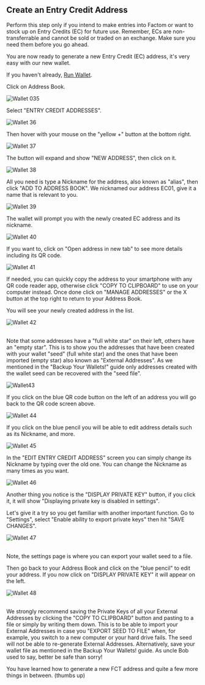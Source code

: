## Create an Entry Credit Address

Perform this step only if you intend to make entries into Factom or want to stock up on Entry Credits (EC) for future use.
Remember, ECs are non-transferrable and cannot be sold or traded on an exchange. Make sure you need them before you go ahead.

You are now ready to generate a new Entry Credit (EC) address, it's very easy with our new wallet.

If you haven't already, [Run Wallet](#run-enterprise-wallet).

Click on Address Book.

![Wallet 035](images/wallet_022.png)

Select "ENTRY CREDIT ADDRESSES".

![Wallet 36](images/wallet_036.png)

Then hover with your mouse on the "yellow +" button at the bottom right.

![Wallet 37](images/wallet_023.png)

The button will expand and show "NEW ADDRESS", then click on it.

![Wallet 38](images/wallet_024.png)
 
All you need is type a Nickname for the address, also known as "alias", then click "ADD TO ADDRESS BOOK".
We nicknamed our address EC01, give it a name that is relevant to you.

![Wallet 39](images/wallet_035.png)

The wallet will prompt you with the newly created EC address and its nickname.
 
![Wallet 40](images/wallet_038.png)

If you want to, click on "Open address in new tab" to see more details including its QR code.

![Wallet 41](images/wallet_039.png) 

If needed, you can quickly copy the address to your smartphone with any QR code reader app, otherwise click "COPY TO CLIPBOARD" to use on your computer instead. Once done click on "MANAGE ADDRESSES" or the X button at the top right to return to your Address Book.

You will see your newly created address in the list.

![Wallet 42](images/wallet_040.png)

<aside class="warning"><br>
Note that some addresses have a "full white star" on their left, others have an "empty star".
This is to show you the addresses that have been created with your wallet "seed" (full white star) and the ones that have been imported (empty star) also known as "External Addresses".
As we mentioned in the "Backup Your Wallets!" guide only addresses created with the wallet seed can be recovered with the "seed file".
</aside>

![Wallet43](images/wallet_041.png)

If you click on the blue QR code button on the left of an address you will go back to the QR code screen above.

![Wallet 44](images/wallet_030.png) 

If you click on the blue pencil you will be able to edit address details such as its Nickname, and more.

![Wallet 45](images/wallet_042.png)

In the "EDIT ENTRY CREDIT ADDRESS" screen you can simply change its Nickname by typing over the old one.
You can change the Nickname as many times as you want.
  
![Wallet 46](images/wallet_043.png)

Another thing you notice is the "DISPLAY PRIVATE KEY" button, if you click it, it will show "Displaying private key is disabled in settings".

Let's give it a try so you get familiar with another important function. Go to "Settings", select "Enable ability to export private keys" then hit "SAVE CHANGES".
 
![Wallet 47](images/wallet_033.png)

<aside class="notice"><br>
Note, the settings page is where you can export your wallet seed to a file.
</aside>

Then go back to your Address Book and click on the "blue pencil" to edit your address. 
If you now click on "DISPLAY PRIVATE KEY" it will appear on the left. 

![Wallet 48](images/wallet_044.png)

<aside class="warning"><br> 
We strongly recommend saving the Private Keys of all your External Addresses by clicking the "COPY TO CLIPBOARD" button and pasting to a file or simply by writing them down.
This is to be able to import your External Addresses in case you "EXPORT SEED TO FILE" when, for example, you switch to a new computer or your hard drive fails.
The seed will not be able to re-generate External Addresses.
Alternatively, save your wallet file as mentioned in the Backup Your Wallets! guide.
As uncle Bob used to say, better be safe than sorry! 
</aside>

You have learned how to generate a new FCT address and quite a few more things in between. (thumbs up)


